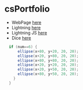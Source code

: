 # csPortfolio

* WebPage [here]()
* Lightning [here](https://ryggj.github.io/lightning2/)
* Lightning JS [here]()
* Dice [here](https://ryggj.github.io/dice3/)

```Java
  if (num==6) {
      ellipse(x+80, y+20, 20, 20);
      ellipse(x+20, y+80, 20, 20);
      ellipse(x+80, y+80, 20, 20);
      ellipse(x+20, y+20, 20, 20);
      ellipse(x+20, y+50, 20, 20);
      ellipse(x+80, y+50, 20, 20);
    }
  }
```
